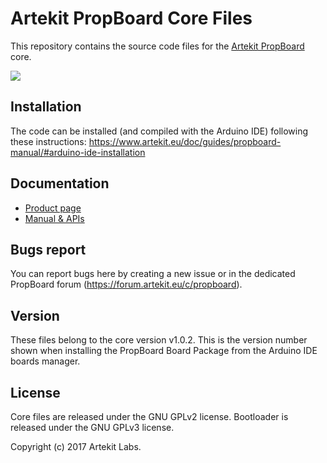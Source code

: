 # Artekit PropBoard Core Files

This repository contains the source code files for the [Artekit PropBoard](https://www.artekit.eu/products/devboards/propboard/) core.

[![](https://www.artekit.eu/resources/doc/propboard-manual/propboard-main-doc.jpg)](https://www.artekit.eu/products/devboards/propboard/)

## Installation

The code can be installed (and compiled with the Arduino IDE) following these instructions: https://www.artekit.eu/doc/guides/propboard-manual/#arduino-ide-installation

## Documentation

* [Product page](https://www.artekit.eu/products/devboards/propboard/)
* [Manual & APIs](https://www.artekit.eu/doc/categories/propboard/)

## Bugs report

You can report bugs here by creating a new issue or in the dedicated PropBoard forum (https://forum.artekit.eu/c/propboard).

## Version

These files belong to the core version v1.0.2. This is the version number shown when installing the PropBoard Board Package from the Arduino IDE boards manager.

## License

Core files are released under the GNU GPLv2 license. Bootloader is released under the GNU GPLv3 license.

Copyright (c) 2017 Artekit Labs.
